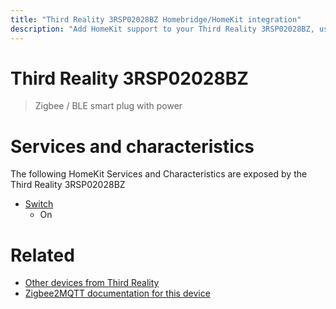 ```yaml
---
title: "Third Reality 3RSP02028BZ Homebridge/HomeKit integration"
description: "Add HomeKit support to your Third Reality 3RSP02028BZ, using Homebridge, Zigbee2MQTT and homebridge-z2m."
---
```

<!---
This file has been GENERATED using src/docgen/docgen.ts
DO NOT EDIT THIS FILE MANUALLY!
-->
# Third Reality 3RSP02028BZ
> Zigbee / BLE smart plug with power


# Services and characteristics
The following HomeKit Services and Characteristics are exposed by
the Third Reality 3RSP02028BZ

* [Switch](../../switch.md)
  * On


# Related
* [Other devices from Third Reality](../index.md#third_reality)
* [Zigbee2MQTT documentation for this device](https://www.zigbee2mqtt.io/devices/3RSP02028BZ.html)